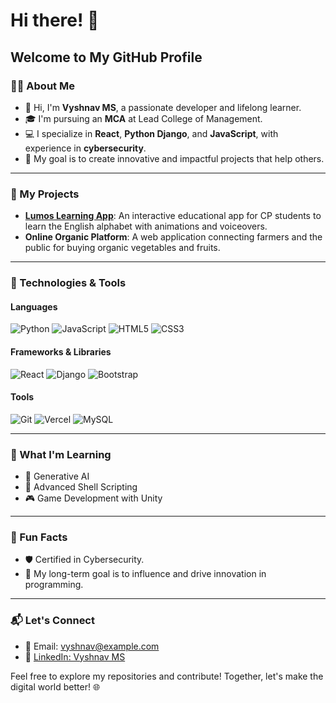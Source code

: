 # Hi there! 👋

## Welcome to My GitHub Profile

### 👨‍💻 About Me
- 👋 Hi, I'm **Vyshnav MS**, a passionate developer and lifelong learner.
- 🎓 I'm pursuing an **MCA** at Lead College of Management.
- 💻 I specialize in **React**, **Python Django**, and **JavaScript**, with experience in **cybersecurity**.
- 🌟 My goal is to create innovative and impactful projects that help others.

---

### 🚀 My Projects
- **[Lumos Learning App](https://github.com/Vyshnav-ms/Lumos-learning-app)**: An interactive educational app for CP students to learn the English alphabet with animations and voiceovers.
- **Online Organic Platform**: A web application connecting farmers and the public for buying organic vegetables and fruits.

---

### 🔧 Technologies & Tools
#### Languages
![Python](https://img.shields.io/badge/-Python-3776AB?style=flat-square&logo=python&logoColor=white)
![JavaScript](https://img.shields.io/badge/-JavaScript-F7DF1E?style=flat-square&logo=javascript&logoColor=black)
![HTML5](https://img.shields.io/badge/-HTML5-E34F26?style=flat-square&logo=html5&logoColor=white)
![CSS3](https://img.shields.io/badge/-CSS3-1572B6?style=flat-square&logo=css3&logoColor=white)

#### Frameworks & Libraries
![React](https://img.shields.io/badge/-React-61DAFB?style=flat-square&logo=react&logoColor=black)
![Django](https://img.shields.io/badge/-Django-092E20?style=flat-square&logo=django&logoColor=white)
![Bootstrap](https://img.shields.io/badge/-Bootstrap-7952B3?style=flat-square&logo=bootstrap&logoColor=white)

#### Tools
![Git](https://img.shields.io/badge/-Git-F05032?style=flat-square&logo=git&logoColor=white)
![Vercel](https://img.shields.io/badge/-Vercel-000000?style=flat-square&logo=vercel&logoColor=white)
![MySQL](https://img.shields.io/badge/-MySQL-4479A1?style=flat-square&logo=mysql&logoColor=white)

---

### 🌱 What I'm Learning
- 🤖 Generative AI
- 🐚 Advanced Shell Scripting
- 🎮 Game Development with Unity

---

### 🌟 Fun Facts
- 🛡️ Certified in Cybersecurity.
- 🎯 My long-term goal is to influence and drive innovation in programming.

---

### 📬 Let's Connect
- 📧 Email: vyshnav@example.com
- 💼 [LinkedIn: Vyshnav MS](https://linkedin.com/in/vyshnav-ms)

Feel free to explore my repositories and contribute! Together, let's make the digital world better! 🌐
